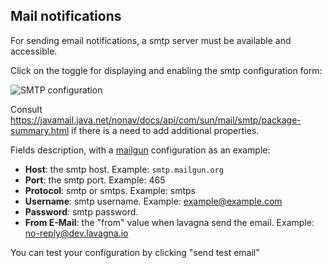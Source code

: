 ## Mail notifications

For sending email notifications, a smtp server must be available and accessible.

Click on the toggle for displaying and enabling the smtp configuration form:

<img class="pure-img" src="{{relativeRootPath}}/images/en/admin-smtp.png" alt="SMTP configuration">

Consult https://javamail.java.net/nonav/docs/api/com/sun/mail/smtp/package-summary.html if there is a need to add additional properties.

Fields description, with a [mailgun](https://www.mailgun.com/) configuration as an example:

 - **Host**: the smtp host. Example: `smtp.mailgun.org`
 - **Port**: the smtp port. Example: 465
 - **Protocol**: smtp or smtps. Example: smtps
 - **Username**: smtp username. Example: example@example.com
 - **Password**: smtp password.
 - **From E-Mail**: the "from" value when lavagna send the email. Example: no-reply@dev.lavagna.io

You can test your configuration by clicking "send test email"
